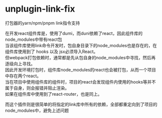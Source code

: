# unplugin-link-fix
打包器的yarn/npm/pnpm link指令支持

在开发react组件库是，使用了dumi，而duni依赖了react，因此组件库的node_modules中带有react包</br>
当该组件库使用link命令开发时，包自身目录下的node_modules也是存在的，在组件库使用到了 hooks 以及 jsx必须导入React。</br>
但webpack打包依赖时，通常都是先从包自身的node_modules中寻找，然后再逐级向上寻找。</br>
因此开发环境打包时，组件库node_modules的react也会被打包，从而一个项目中存在两个react。</br>
当在项目中使用组件库的组件时，项目的react会发现组件内使用的hooks等并不属于自身，则会报错并阻止渲染。</br>
如果在组件库中使用到了react-router，也是同上。</br>

而这个插件则是很简单的将指定的link库中所有的依赖，全部都重定向到了项目的node_modules中，避免上述问题
